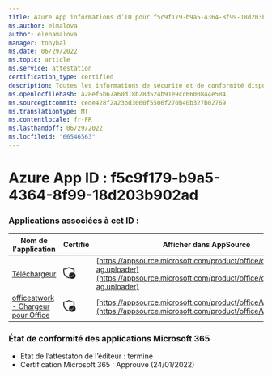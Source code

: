 ```yaml
---
title: Azure App informations d’ID pour f5c9f179-b9a5-4364-8f99-18d203b902ad
ms.author: elmalova
author: elenamalova
manager: tonybal
ms.date: 06/29/2022
ms.topic: article
ms.service: attestation
certification_type: certified
description: Toutes les informations de sécurité et de conformité disponibles pour f5c9f179-b9a5-4364-8f99-18d203b902ad.
ms.openlocfilehash: a28ef5b67a60d18b28d524b91e9cc6600844e584
ms.sourcegitcommit: cede428f2a23bd3060f5506f270b40b327b02769
ms.translationtype: MT
ms.contentlocale: fr-FR
ms.lasthandoff: 06/29/2022
ms.locfileid: "66546563"
---
```

# <a name="azure-app-id-f5c9f179-b9a5-4364-8f99-18d203b902ad"></a>Azure App ID : f5c9f179-b9a5-4364-8f99-18d203b902ad


### <a name="apps-associated-with-this-id"></a>Applications associées à cet ID :
| **Nom de l'application** | **Certifié** | **Afficher dans AppSource** |
|--------------|---------------|-----------------------|
| [Téléchargeur](../forward/officeatwork-ag.uploader.md) | <img alt="Certified application badge" src="../media/certified-badge.png" height="25" width="25" /> | [https://appsource.microsoft.com/product/office/officeatwork-ag.uploader](https://appsource.microsoft.com/product/office/officeatwork-ag.uploader) |
| [officeatwork - Chargeur pour Office](../forward/WA104381430.md) | <img alt="Certified application badge" src="../media/certified-badge.png" height="25" width="25" /> | [https://appsource.microsoft.com/product/office/WA104381430](https://appsource.microsoft.com/product/office/WA104381430) |

### <a name="microsoft-365-app-compliance-status"></a>État de conformité des applications Microsoft 365
- État de l’attestaton de l’éditeur : terminé
- Certification Microsoft 365 : Approuvé (24/01/2022)
